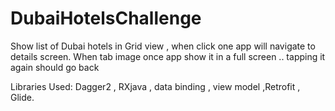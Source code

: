 # DubaiHotelsChallenge

Show list of Dubai hotels in Grid view , when click one app will navigate to details screen.
When tab image once app show it in a full screen ..  tapping it again should go back

Libraries Used: Dagger2 , RXjava , data binding , view model ,Retrofit , Glide.
